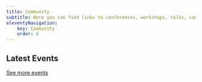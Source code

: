 ```yaml
---
title: Community
subtitle: Here you can find links to conferences, workshops, talks, camps, and other events that explore topics and resources related to accessible coding
eleventyNavigation:
    key: Community
    order: 4
---
```

## Latest Events

[See more events](/community/events/)
